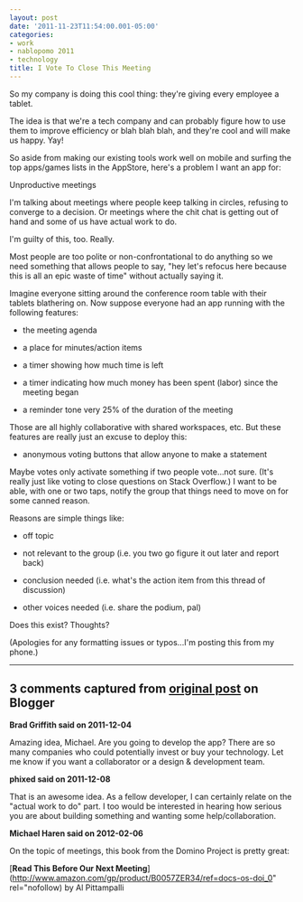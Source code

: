 ```yaml
---
layout: post
date: '2011-11-23T11:54:00.001-05:00'
categories:
- work
- nablopomo 2011
- technology
title: I Vote To Close This Meeting
---
```


So my company is doing this cool thing: they're giving every employee a tablet. 

The idea is that we're a tech company and can probably figure how to use them to improve efficiency or blah blah blah, and they're cool and will make us happy. Yay!

So aside from making our existing tools work well on mobile and surfing the top apps/games lists in the AppStore, here's a problem I want an app for:

Unproductive meetings

I'm talking about meetings where people keep talking in circles, refusing to converge to a decision. Or meetings where the chit chat is getting out of hand and some of us have actual work to do.

I'm guilty of this, too. Really. 

Most people are too polite or non-confrontational to do anything so we need something that allows people to say, "hey let's refocus here because this is all an epic waste of time" without actually saying it. 

Imagine everyone sitting around the conference room table with their tablets blathering on. Now suppose everyone had an app running with the following features:

- the meeting agenda


- a place for minutes/action items


- a timer showing how much time is left


- a timer indicating how much money has been spent (labor) since the meeting began


- a reminder tone very 25% of the duration of the meeting

Those are all highly collaborative with shared workspaces, etc. But these features are really just an excuse to deploy this:

- anonymous voting buttons that allow anyone to make a statement

Maybe votes only activate something if two people vote...not sure. (It's really just like voting to close questions on Stack Overflow.) I want to be able, with one or two taps, notify the group that things need to move on for some canned reason. 

Reasons are simple things like:


- off topic


- not relevant to the group (i.e. you two go figure it out later and report back)


- conclusion needed (i.e. what's the action item from this thread of discussion)


- other voices needed (i.e. share the podium, pal)

Does this exist? Thoughts?

(Apologies for any formatting issues or typos...I'm posting this from my phone.)



---

## 3 comments captured from [original post](https://blog.wassupy.com/2011/11/i-vote-to-close-this-meeting.html) on Blogger

**Brad Griffith said on 2011-12-04**

Amazing idea, Michael. Are you going to develop the app? There are so many companies who could potentially invest or buy your technology. Let me know if you want a collaborator or a design &amp; development team.

**phixed said on 2011-12-08**

That is an awesome idea.  As a fellow developer, I can certainly relate on the "actual work to do" part.  I too would be interested in hearing how serious you are about building something and wanting some help/collaboration.

**Michael Haren said on 2012-02-06**

On the topic of meetings, this book from the Domino Project is pretty great:

[**Read This Before Our Next Meeting**](http://www.amazon.com/gp/product/B0057ZER34/ref=docs-os-doi_0" rel="nofollow) by Al Pittampalli

